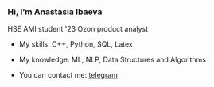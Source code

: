 ### Hi, I’m Anastasia Ibaeva
HSE AMI student '23
Ozon product analyst

- My skills: C++, Python, SQL, Latex

- My knowledge: ML, NLP, Data Structures and Algorithms

- You can contact me: [telegram](https://t.me/anastasia_iii)
